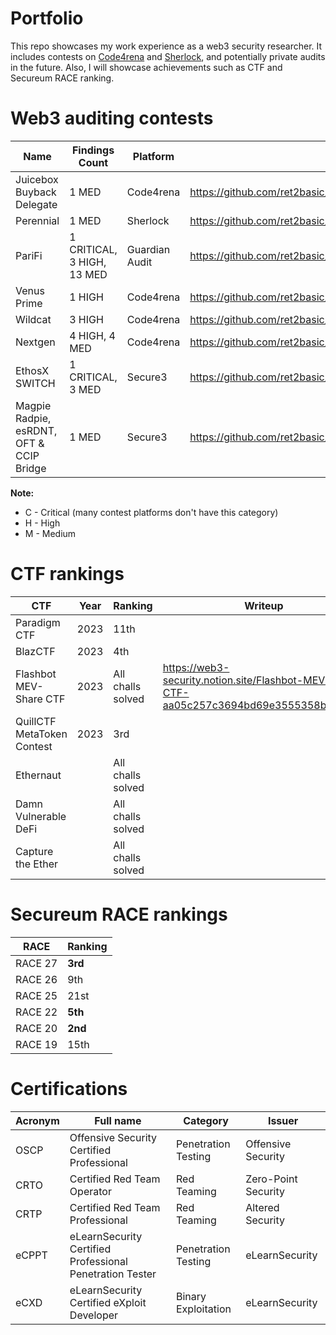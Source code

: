 # Portfolio

This repo showcases my work experience as a web3 security researcher. It includes contests on [Code4rena](https://code4rena.com/) and [Sherlock](https://www.sherlock.xyz/), and potentially private audits in the future. Also, I will showcase achievements such as CTF and Secureum RACE ranking.

# Web3 auditing contests

| Name | Findings Count | Platform | Report |
|------|----------------|----------|--------|
| Juicebox Buyback Delegate  | 1 MED | Code4rena  | https://github.com/ret2basic/portfolio/blob/main/reports/Code4rena_Juicebox_Buyback_Delegate.md  |
| Perennial  | 1 MED | Sherlock  | https://github.com/ret2basic/portfolio/blob/main/reports/Sherlock_Perennial.md  |
| PariFi     | 1 CRITICAL, 3 HIGH, 13 MED | Guardian Audit | https://github.com/ret2basic/portfolio/blob/main/reports/Guardian_PariFi.md |
| Venus Prime | 1 HIGH | Code4rena | https://github.com/ret2basic/portfolio/blob/main/reports/Code4rena_Venus_Prime.md |
| Wildcat    | 3 HIGH | Code4rena | https://github.com/ret2basic/portfolio/blob/main/reports/Code4rena_Wildcat.md |
| Nextgen    | 4 HIGH, 4 MED | Code4rena | https://github.com/ret2basic/portfolio/blob/main/reports/Code4rena_Nextgen.md |
| EthosX SWITCH | 1 CRITICAL, 3 MED | Secure3 | https://github.com/ret2basic/portfolio/blob/main/reports/Secure3_EthosX_SWITCH.md |
| Magpie Radpie, esRDNT, OFT & CCIP Bridge | 1 MED | Secure3 | https://github.com/ret2basic/portfolio/blob/main/reports/Secure3_Magpie_Radpie.md |

**Note:**

- C - Critical (many contest platforms don't have this category)
- H - High
- M - Medium

# CTF rankings

| CTF  | Year   | Ranking | Writeup |
|------|--------| --------| ------- |
| Paradigm CTF | 2023 | 11th | |
| BlazCTF | 2023 | 4th | |
| Flashbot MEV-Share CTF | 2023 | All challs solved | https://web3-security.notion.site/Flashbot-MEV-Share-CTF-aa05c257c3694bd69e3555358b709b29 |
| QuillCTF MetaToken Contest | 2023 | 3rd | |
| Ethernaut | | All challs solved | |
| Damn Vulnerable DeFi | | All challs solved | |
| Capture the Ether | | All challs solved | |

# Secureum RACE rankings

| RACE    | Ranking     |
|---------|-------------|
| RACE 27 | **3rd**     |
| RACE 26 | 9th         |
| RACE 25 | 21st        |
| RACE 22 | **5th**     |
| RACE 20 | **2nd**     |
| RACE 19 | 15th        |

# Certifications

| Acronym  | Full name  | Category  | Issuer |
|----------|------------|-----------|--------|
| OSCP  | Offensive Security Certified Professional  | Penetration Testing | Offensive Security |
| CRTO  | Certified Red Team Operator | Red Teaming | Zero-Point Security |
| CRTP  | Certified Red Team Professional | Red Teaming | Altered Security | 
| eCPPT | eLearnSecurity Certified Professional Penetration Tester | Penetration Testing | eLearnSecurity |
| eCXD  | eLearnSecurity Certified eXploit Developer | Binary Exploitation | eLearnSecurity |
